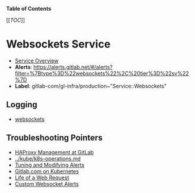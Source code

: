 <!-- MARKER: do not edit this section directly. Edit services/service-catalog.yml then run scripts/generate-docs -->

**Table of Contents**

[[_TOC_]]

# Websockets Service

* [Service Overview](https://dashboards.gitlab.net/d/websockets/websockets)
* **Alerts**: <https://alerts.gitlab.net/#/alerts?filter=%7Btype%3D%22websockets%22%2C%20tier%3D%22sv%22%7D>
* **Label**: gitlab-com/gl-infra/production~"Service::Websockets"

## Logging

* [websockets](TBD)

## Troubleshooting Pointers

* [HAProxy Management at GitLab](../frontend/haproxy.md)
* [../kube/k8s-operations.md](../kube/k8s-operations.md)
* [Tuning and Modifying Alerts](../monitoring/alert_tuning.md)
* [Gitlab.com on Kubernetes](../onboarding/gitlab.com_on_k8s.md)
* [Life of a Web Request](../tutorials/overview_life_of_a_web_request.md)
* [Custom Websocket Alerts](slow-broken-upgrades.md)
<!-- END_MARKER -->

<!-- ## Summary -->

<!-- ## Architecture -->

<!-- ## Performance -->

<!-- ## Scalability -->

<!-- ## Availability -->

<!-- ## Durability -->

<!-- ## Security/Compliance -->

<!-- ## Monitoring/Alerting -->

<!-- ## Links to further Documentation -->
